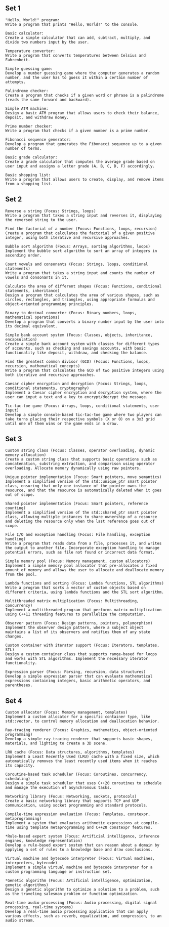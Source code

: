     
## Set 1
    
    "Hello, World!" program:
    Write a program that prints "Hello, World!" to the console.

    Basic calculator:
    Create a simple calculator that can add, subtract, multiply, and divide two numbers input by the user.

    Temperature converter:
    Write a program that converts temperatures between Celsius and Fahrenheit.

    Simple guessing game:
    Develop a number guessing game where the computer generates a random number, and the user has to guess it within a certain number of attempts.

    Palindrome checker:
    Create a program that checks if a given word or phrase is a palindrome (reads the same forward and backward).

    Simple ATM machine:
    Design a basic ATM program that allows users to check their balance, deposit, and withdraw money.

    Prime number checker:
    Write a program that checks if a given number is a prime number.

    Fibonacci sequence generator:
    Develop a program that generates the Fibonacci sequence up to a given number of terms.

    Basic grade calculator:
    Create a grade calculator that computes the average grade based on user input and assigns a letter grade (A, B, C, D, F) accordingly.

    Basic shopping list:
    Write a program that allows users to create, display, and remove items from a shopping list.


## Set 2

    Reverse a string (Focus: Strings, loops)
    Write a program that takes a string input and reverses it, displaying the reversed string to the user.

    Find the factorial of a number (Focus: Functions, loops, recursion)
    Create a program that calculates the factorial of a given positive integer, using both iterative and recursive approaches.

    Bubble sort algorithm (Focus: Arrays, sorting algorithms, loops)
    Implement the bubble sort algorithm to sort an array of integers in ascending order.

    Count vowels and consonants (Focus: Strings, loops, conditional statements)
    Write a program that takes a string input and counts the number of vowels and consonants in it.

    Calculate the area of different shapes (Focus: Functions, conditional statements, inheritance)
    Design a program that calculates the area of various shapes, such as circles, rectangles, and triangles, using appropriate formulas and object-oriented programming principles.

    Binary to decimal converter (Focus: Binary numbers, loops, mathematical operations)
    Develop a program that converts a binary number input by the user into its decimal equivalent.

    Simple bank account system (Focus: Classes, objects, inheritance, encapsulation)
    Create a simple bank account system with classes for different types of accounts, such as checking and savings accounts, with basic functionality like deposit, withdraw, and checking the balance.

    Find the greatest common divisor (GCD) (Focus: Functions, loops, recursion, mathematical concepts)
    Write a program that calculates the GCD of two positive integers using both iterative and recursive approaches.

    Caesar cipher encryption and decryption (Focus: Strings, loops, conditional statements, cryptography)
    Implement a Caesar cipher encryption and decryption system, where the user can input a text and a key to encrypt/decrypt the message.

    Tic-tac-toe game (Focus: Arrays, loops, conditional statements, user input)
    Develop a simple console-based tic-tac-toe game where two players can take turns placing their respective symbols (X or O) on a 3x3 grid until one of them wins or the game ends in a draw.

## Set 3

    Custom string class (Focus: Classes, operator overloading, dynamic memory allocation)
    Create a custom string class that supports basic operations such as concatenation, substring extraction, and comparison using operator overloading. Allocate memory dynamically using raw pointers.

    Unique pointer implementation (Focus: Smart pointers, move semantics)
    Implement a simplified version of the std::unique_ptr smart pointer class, ensuring that only one instance of the pointer owns the resource, and that the resource is automatically deleted when it goes out of scope.

    Shared pointer implementation (Focus: Smart pointers, reference counting)
    Implement a simplified version of the std::shared_ptr smart pointer class, allowing multiple instances to share ownership of a resource and deleting the resource only when the last reference goes out of scope.

    File I/O and exception handling (Focus: File handling, exception handling)
    Write a program that reads data from a file, processes it, and writes the output to another file. Incorporate exception handling to manage potential errors, such as file not found or incorrect data format.

    Simple memory pool (Focus: Memory management, custom allocators)
    Implement a simple memory pool allocator that pre-allocates a fixed amount of memory and allows the user to allocate and deallocate memory from the pool.

    Lambda functions and sorting (Focus: Lambda functions, STL algorithms)
    Write a program that sorts a vector of custom objects based on different criteria, using lambda functions and the STL sort algorithm.

    Multithreaded matrix multiplication (Focus: Multithreading, concurrency)
    Implement a multithreaded program that performs matrix multiplication using C++11 threading features to parallelize the computation.

    Observer pattern (Focus: Design patterns, pointers, polymorphism)
    Implement the observer design pattern, where a subject object maintains a list of its observers and notifies them of any state changes.

    Custom container with iterator support (Focus: Iterators, templates, STL)
    Design a custom container class that supports range-based for loops and works with STL algorithms. Implement the necessary iterator functionality.

    Expression parser (Focus: Parsing, recursion, data structures)
    Develop a simple expression parser that can evaluate mathematical expressions containing integers, basic arithmetic operators, and parentheses.

## Set 4

    Custom allocator (Focus: Memory management, templates)
    Implement a custom allocator for a specific container type, like std::vector, to control memory allocation and deallocation behavior.

    Ray-tracing renderer (Focus: Graphics, mathematics, object-oriented programming)
    Develop a simple ray-tracing renderer that supports basic shapes, materials, and lighting to create a 3D scene.

    LRU cache (Focus: Data structures, algorithms, templates)
    Implement a Least Recently Used (LRU) cache with a fixed size, which automatically removes the least recently used items when it reaches its capacity.

    Coroutine-based task scheduler (Focus: Coroutines, concurrency, scheduling)
    Design a simple task scheduler that uses C++20 coroutines to schedule and manage the execution of asynchronous tasks.

    Networking library (Focus: Networking, sockets, protocols)
    Create a basic networking library that supports TCP and UDP communication, using socket programming and standard protocols.

    Compile-time expression evaluation (Focus: Templates, constexpr, metaprogramming)
    Implement a system that evaluates arithmetic expressions at compile-time using template metaprogramming and C++20 constexpr features.

    *Rule-based expert system (Focus: Artificial intelligence, inference engines, knowledge representation)
    Develop a rule-based expert system that can reason about a domain by applying a set of rules to a knowledge base and draw conclusions.

    Virtual machine and bytecode interpreter (Focus: Virtual machines, interpreters, bytecode)
    Implement a simple virtual machine and bytecode interpreter for a custom programming language or instruction set.

    *Genetic algorithm (Focus: Artificial intelligence, optimization, genetic algorithms)
    Design a genetic algorithm to optimize a solution to a problem, such as the traveling salesman problem or function optimization.

    Real-time audio processing (Focus: Audio processing, digital signal processing, real-time systems)
    Develop a real-time audio processing application that can apply various effects, such as reverb, equalization, and compression, to an audio stream.